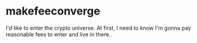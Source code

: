 # makefeeconverge
I'd like to enter the crypto universe. At first, I need to know I'm gonna pay reasonable fees to enter and live in there..

